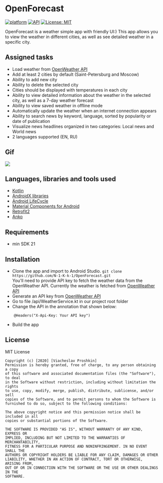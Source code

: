# OpenForecast
[![platform](https://img.shields.io/badge/platform-Android-yellow.svg)](https://www.android.com)
[![API](https://img.shields.io/badge/API-21%2B-brightgreen.svg?style=plastic)](https://android-arsenal.com/api?level=21)
[![License: MIT](https://img.shields.io/badge/License-MIT-red.svg)](https://opensource.org/licenses/MIT)

 OpenForecast is a weather simple app with friendly UI:) This app allows you to view the weather in different cities, as well as see detailed weather in a specific city.
 
 <a name="tasks"></a>
## Assigned tasks
- Load weather from [OpenWeather API](https://openweathermap.org/api)
- Add at least 2 cities by default (Saint-Petersburg and Moscow)
- Ability to add new city
- Ability to delete the selected city
- Сities should be displayed with temperatures in each city
- Ability to view detailed information about the weather in the selected city, as well as a 7-day weather forecast
- Ability to view saved weather in offline mode
- Automatically update the weather when an internet connection appears
- Ability to search news by keyword, language, sorted by popularity or date of publication
- Visualize news headlines organized in two categories: Local news and World news
- 2 languages supported (EN, RU)

<a name="gif"></a>
## Gif

![](test.gif)

<a name="tools"></a>
## Languages, libraries and tools used

 * [Kotlin](https://kotlinlang.org/)
 * [AndroidX libraries](https://developer.android.com/jetpack/androidx)
 * [Android LifeCycle](https://developer.android.com/topic/libraries/architecture)
 * [Material Components for Android](https://github.com/material-components/material-components-android) 
 * [Retrofit2](https://github.com/square/retrofit)
 * [Anko](https://github.com/Kotlin/anko)
 
<a name="requirements"></a>
## Requirements
- min SDK 21

<a name="installation"></a>
## Installation

- Clone the app and import to Android Studio.
``git clone https://github.com/N-1-K-k-1/OpenForecast.git``  
You'll need to provide API key to fetch the weather data from the OpenWeather API. Currently the weather is fetched from [OpenWeather API](https://openweathermap.org/api)
- Generate an API key from [OpenWeather API](https://home.openweathermap.org/api_keys)
- Go to file /api/WeatherService.kt in our project root folder
- Change the API in the annotation that shown below:
```
    @Headers("X-Api-Key: Your API key")
```
- Build the app 
 
<a name="license"></a>
## License

MIT License
```
Copyright (c) [2020] [Viacheslav Proshkin]
Permission is hereby granted, free of charge, to any person obtaining a copy
of this software and associated documentation files (the "Software"), to deal
in the Software without restriction, including without limitation the rights
to use, copy, modify, merge, publish, distribute, sublicense, and/or sell
copies of the Software, and to permit persons to whom the Software is
furnished to do so, subject to the following conditions:

The above copyright notice and this permission notice shall be included in all
copies or substantial portions of the Software.

THE SOFTWARE IS PROVIDED "AS IS", WITHOUT WARRANTY OF ANY KIND, EXPRESS OR
IMPLIED, INCLUDING BUT NOT LIMITED TO THE WARRANTIES OF MERCHANTABILITY,
FITNESS FOR A PARTICULAR PURPOSE AND NONINFRINGEMENT. IN NO EVENT SHALL THE
AUTHORS OR COPYRIGHT HOLDERS BE LIABLE FOR ANY CLAIM, DAMAGES OR OTHER
LIABILITY, WHETHER IN AN ACTION OF CONTRACT, TORT OR OTHERWISE, ARISING FROM,
OUT OF OR IN CONNECTION WITH THE SOFTWARE OR THE USE OR OTHER DEALINGS IN THE
SOFTWARE.
```
